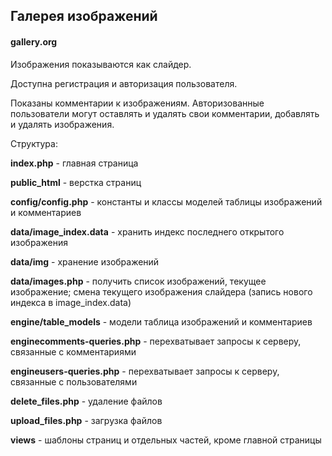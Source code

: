 ## Галерея изображений
#### gallery.org

Изображения показываются как слайдер.

Доступна регистрация и авторизация пользователя.

Показаны комментарии к изображениям. Авторизованные пользователи могут оставлять и удалять свои комментарии, добавлять и удалять изображения.

Структура:

**index.php** - главная страница

**public_html** - верстка страниц

**config/config.php** - константы и классы моделей таблицы изображений и комментариев

**data/image_index.data** - хранить индекс последнего открытого изображения

**data/img** - хранение изображений

**data/images.php** - получить список изображений, текущее изображение; смена текущего изображения слайдера (запись нового индекса в image_index.data)

**engine/table_models** - модели таблица изображений и комментариев

**enginecomments-queries.php** - перехватывает запросы к серверу, связанные с комментариями

**engineusers-queries.php** - перехватывает запросы к серверу, связанные с пользователями

**delete_files.php** - удаление файлов

**upload_files.php** - загрузка файлов

**views** - шаблоны страниц и отдельных частей, кроме главной страницы
